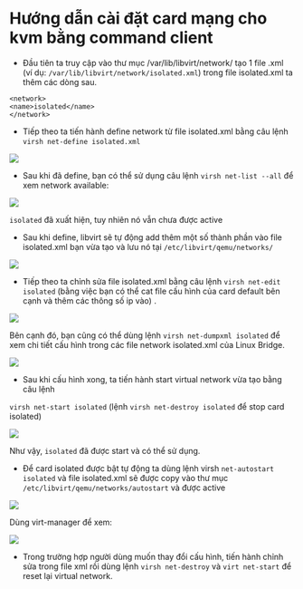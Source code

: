 # Hướng dẫn cài đặt card mạng cho kvm bằng command client

- Đầu tiên ta truy cập vào thư mục /var/lib/libvirt/network/  tạo 1 file .xml (ví dụ: `/var/lib/libvirt/network/isolated.xml`) trong file isolated.xml ta thêm các dòng sau.

```
<network>
<name>isolated</name>
</network>
```

- Tiếp theo ta tiến hành define network từ file isolated.xml bằng câu lệnh `virsh net-define isolated.xml`

<img src="http://i.imgur.com/YQWwgu0.png">

- Sau khi đã define, bạn có thể sử dụng câu lệnh `virsh net-list --all` để xem network available:

<img src="http://i.imgur.com/ZQStMFe.png">

`isolated` đã xuất hiện, tuy nhiên nó vẫn chưa được active

- Sau khi define, libvirt sẽ tự động add thêm một số thành phần vào file isolated.xml bạn vừa tạo và lưu nó tại `/etc/libvirt/qemu/networks/`

<img src="https://i.imgur.com/DSYm0fk.png">

- Tiếp theo ta chỉnh sửa file isolated.xml bằng câu lệnh `virsh net-edit isolated` (bằng việc bạn có thể cat file cấu hình của card default bên cạnh và thêm các thông số ip vào) .

<img src="https://i.imgur.com/KtYWiql.png">

Bên cạnh đó, bạn cũng có thể dùng lệnh `virsh net-dumpxml isolated` để xem chi tiết cấu hình trong các file network isolated.xml của Linux Bridge.

<img src="https://i.imgur.com/I401zTH.png">

- Sau khi cấu hình xong, ta tiến hành start virtual network vừa tạo bằng câu lệnh 

`virsh net-start isolated` (lệnh `virsh net-destroy isolated` để stop card isolated) 

<img src="http://i.imgur.com/e5vs4IZ.png">

Như vậy, `isolated` đã được start và có thể sử dụng.
- Để card isolated được bật tự động ta dùng lệnh virsh `net-autostart isolated` và file isolated.xml sẽ được copy vào thư mục `/etc/libvirt/qemu/networks/autostart` và được active 

<img src="https://i.imgur.com/fkN78V3.png">


Dùng virt-manager để xem:

<img src="https://i.imgur.com/gdlTT8p.png">

- Trong trường hợp người dùng muốn thay đổi cấu hình, tiến hành chỉnh sửa trong file xml rồi dùng lệnh `virsh net-destroy` và `virt net-start` để reset lại virtual network.
